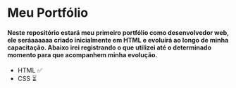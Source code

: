 # Meu Portfólio

#### Neste repositório estará meu primeiro portfólio como desenvolvedor web, ele seráaaaaaa criado inicialmente em HTML e evoluirá ao longo de minha capacitação. Abaixo irei registrando o que utilizei até o determinado momento para que acompanhem minha evolução.

- HTML :white_check_mark:
- CSS :hourglass_flowing_sand:
